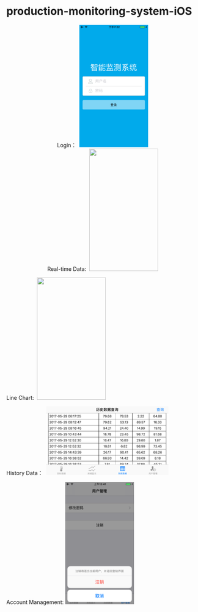 # production-monitoring-system-iOS


<p align="center">
 Login：
  <img src="https://github.com/zhulinn/production-monitoring-system-iOS/raw/master/demo/login.png" width = "180" height = "320">
 <br>
 Real-time Data:
  <img src="https://github.com/zhulinn/production-monitoring-system-iOS/raw/master/demo/data.png" width = "180" height = "320"> <br>

 Line Chart:
  <img src="https://github.com/zhulinn/production-monitoring-system-iOS/raw/master/demo/graoh.png" width = "180" height = "320"> <br>

 History Data：
  <img src="https://github.com/zhulinn/production-monitoring-system-iOS/raw/master/demo/history.png" width = "320" height = "180">  <br>

 Account Management:
  <img src="https://github.com/zhulinn/production-monitoring-system-iOS/raw/master/demo/manage.png"   width = "180" height = "320">
</p>

